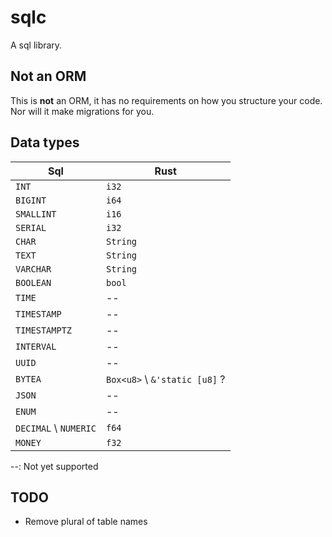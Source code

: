 # sqlc
A sql library.

## Not an ORM
This is **not** an ORM, it has no requirements on how you structure your code. Nor will it 
make migrations for you.

## Data types
| Sql                   | Rust                          |
|-----------------------|-------------------------------|
| `INT`                 | `i32`                         |
| `BIGINT`              | `i64`                         |
| `SMALLINT`            | `i16`                         |
| `SERIAL`              | `i32`                         |
| `CHAR`                | `String`                      |
| `TEXT`                | `String`                      |
| `VARCHAR`             | `String`                      |
| `BOOLEAN`             | `bool`                        |
| `TIME`                | --                            |
| `TIMESTAMP`           | --                            |
| `TIMESTAMPTZ`         | --                            |
| `INTERVAL`            | --                            |
| `UUID`                | --                            |
| `BYTEA`               | `Box<u8>` \ `&'static [u8]` ? |
| `JSON`                | --                            |
| `ENUM`                | --                            |
| `DECIMAL` \ `NUMERIC` | `f64`                         |
| `MONEY`               | `f32`                         |


--: Not yet supported

## TODO
- Remove plural of table names